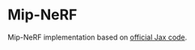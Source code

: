 # Mip-NeRF

Mip-NeRF implementation based on [official Jax code](https://github.com/google/mipnerf).
